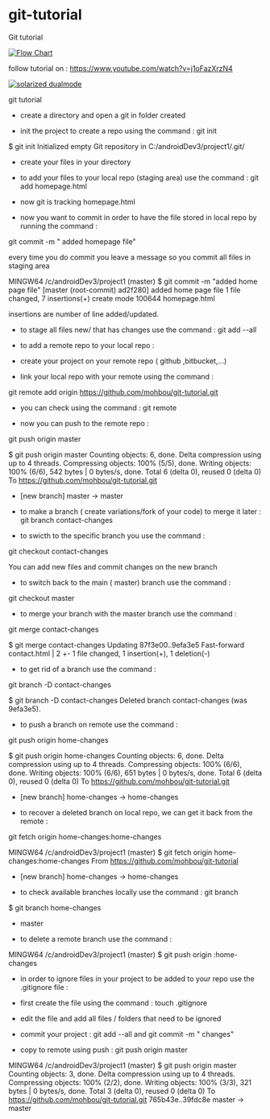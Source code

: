 # git-tutorial
Git tutorial

[![Flow Chart](https://github.com/mohbou/git-tutorial/edit/master/git.PNG)](#features)

follow tutorial on : https://www.youtube.com/watch?v=j1oFazXrzN4

[![solarized dualmode](https://github.com/mohbou/git-tutorial/edit/master/git.PNG)](#features)

git tutorial

- create a directory and open a git in folder created

- init the project to create a repo  using the command : git init


$ git init
Initialized empty Git repository in C:/androidDev3/project1/.git/

- create your files in your directory

- to add your files to your local repo (staging area) use the command : git add homepage.html

- now git is tracking homepage.html

- now you want to commit in order to have the file stored in local repo by running the command :

git commit -m " added homepage file"  

every time you  do commit you leave a message so you commit all files in staging area


MINGW64 /c/androidDev3/project1 (master)
$ git commit -m "added home page file"
[master (root-commit) ad2f280] added home page file
 1 file changed, 7 insertions(+)
 create mode 100644 homepage.html

insertions are number of line added/updated.

- to stage all files new/ that has changes use the command : git add --all

- to add a remote repo to your local repo :

- create your project on your remote repo ( github ,bitbucket,...)

- link your local repo with your remote using the command :

 git remote add origin https://github.com/mohbou/git-tutorial.git

- you can check using the command : git remote

- now you can push to the remote repo : 

git push origin master 

$ git push origin master
Counting objects: 6, done.
Delta compression using up to 4 threads.
Compressing objects: 100% (5/5), done.
Writing objects: 100% (6/6), 542 bytes | 0 bytes/s, done.
Total 6 (delta 0), reused 0 (delta 0)
To https://github.com/mohbou/git-tutorial.git
 * [new branch]      master -> master

- to make a branch ( create variations/fork of your code) to merge it later :
git branch contact-changes

- to swicth to the specific branch you use the command : 

git checkout contact-changes

You can add new files and commit changes on the new branch

-  to switch back to the main ( master) branch use the command :

git checkout master

- to merge your branch with the master branch use the command  :

git merge contact-changes

$ git merge contact-changes
Updating 87f3e00..9efa3e5
Fast-forward
 contact.html | 2 +-
 1 file changed, 1 insertion(+), 1 deletion(-)

- to get rid of a branch use the command :

git branch -D contact-changes

$ git branch -D contact-changes
Deleted branch contact-changes (was 9efa3e5).

- to push a branch on remote use the command :

git push origin home-changes

$ git push origin home-changes
Counting objects: 6, done.
Delta compression using up to 4 threads.
Compressing objects: 100% (6/6), done.
Writing objects: 100% (6/6), 651 bytes | 0 bytes/s, done.
Total 6 (delta 0), reused 0 (delta 0)
To https://github.com/mohbou/git-tutorial.git
 * [new branch]      home-changes -> home-changes


- to recover a deleted branch on local repo, we can get it back from the remote :

git fetch origin home-changes:home-changes

MINGW64 /c/androidDev3/project1 (master)
$ git fetch origin home-changes:home-changes
From https://github.com/mohbou/git-tutorial
 * [new branch]      home-changes -> home-changes

- to check available branches locally use the command : git branch

$ git branch
  home-changes
* master


- to delete a remote branch use the command :

MINGW64 /c/androidDev3/project1 (master)
$ git push origin :home-changes


- in order to ignore files in your project to be added to your repo use the .gitignore file :

- first create the file using the command : touch .gitignore

- edit the file and add all files / folders that need to be ignored

- commit your project : git add --all and git commit -m " changes"

- copy to remote using push : git push origin master


 MINGW64 /c/androidDev3/project1 (master)
$ git push origin master
Counting objects: 3, done.
Delta compression using up to 4 threads.
Compressing objects: 100% (2/2), done.
Writing objects: 100% (3/3), 321 bytes | 0 bytes/s, done.
Total 3 (delta 0), reused 0 (delta 0)
To https://github.com/mohbou/git-tutorial.git
   765b43e..39fdc8e  master -> master


